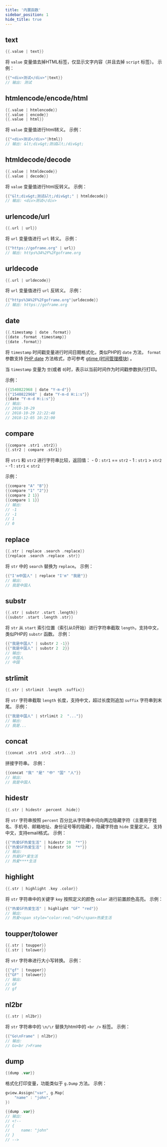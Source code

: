 ```yaml
---
title: '内置函数'
sidebar_position: 1
hide_title: true
---
```


## text

```go
{{.value | text}}

```

将 `value` 变量值去掉HTML标签，仅显示文字内容（并且去掉 `script` 标签）。 示例：

```go
{{"<div>测试</div>"|text}}
// 输出: 测试

```

## htmlencode/encode/html

```go
{{.value | htmlencode}}
{{.value | encode}}
{{.value | html}}

```

将 `value` 变量值进行html转义。 示例：

```go
{{"<div>测试</div>"|html}}
// 输出: &lt;div&gt;测试&lt;/div&gt;

```

## htmldecode/decode

```go
{{.value | htmldecode}}
{{.value | decode}}

```

将 `value` 变量值进行html反转义。 示例：

```go
{{"&lt;div&gt;测试&lt;/div&gt;" | htmldecode}}
// 输出: <div>测试</div>

```

## urlencode/url

```go
{{.url | url}}

```

将 `url` 变量值进行 `url` 转义。 示例：

```go
{{"https://goframe.org" | url}}
// 输出: https%3A%2F%2Fgoframe.org

```

## urldecode

```go
{{.url | urldecode}}

```

将 `url` 变量值进行 `url` 反转义。 示例：

```go
{{"https%3A%2F%2Fgoframe.org"|urldecode}}
// 输出: https://goframe.org

```

## date

```go
{{.timestamp | date .format}}
{{date .format .timestamp}}
{{date .format}}

```

将 `timestamp` 时间戳变量进行时间日期格式化，类似PHP的 `date` 方法， `format` 参数支持 [PHP date](http://php.net/manual/en/function.date.php) 方法格式，亦可参考 [gtime (时间管理模块)](output/goframe-v1.14-md/模块列表/系统相关/gtime%20-时间管理模块) 。

当 `timestamp` 变量为 `空`(或者 `0`)时，表示以当前时间作为时间戳参数执行打印。

示例：

```go
{{1540822968 | date "Y-m-d"}}
{{"1540822968" | date "Y-m-d H:i:s"}}
{{date "Y-m-d H:i:s"}}
// 输出:
// 2018-10-29
// 2018-10-29 22:22:48
// 2018-12-05 10:22:00

```

## compare

```go
{{compare .str1 .str2}}
{{.str2 | compare .str1}}

```

将 `str1` 和 `str2` 进行字符串比较，返回值： \- 0 : `str1` == `str2` \- 1 : `str1` \> `str2` \- -1 : `str1` < `str2`

示例：

```go
{{compare "A" "B"}}
{{compare "1" "2"}}
{{compare 2 1}}
{{compare 1 1}}
// 输出:
// -1
// -1
// 1
// 0

```

## replace

```go
{{.str | replace .search .replace}}
{{replace .search .replace .str}}

```

将 `str` 中的 `search` 替换为 `replace`。 示例：

```go
{{"I'm中国人" | replace "I'm" "我是"}}
// 输出:
// 我是中国人

```

## substr

```go
{{.str | substr .start .length}}
{{substr .start .length .str}}

```

将 `str` 从 `start` 索引位置（索引从0开始）进行字符串截取 `length`，支持中文，类似PHP的 `substr` 函数。 示例：

```go
{{"我是中国人" | substr 2 -1}}
{{"我是中国人" | substr 2  2}}
// 输出:
// 中国人
// 中国

```

## strlimit

```go
{{.str | strlimit .length .suffix}}

```

将 `str` 字符串截取 `length` 长度，支持中文，超过长度则追加 `suffix` 字符串到末尾。 示例：

```go
{{"我是中国人" | strlimit 2  "..."}}
// 输出:
// 我是...

```

## concat

```go
{{concat .str1 .str2 .str3...}}

```

拼接字符串。 示例：

```go
{{concat "我" "是" "中" "国" "人"}}
// 输出:
// 我是中国人

```

## hidestr

```go
{{.str | hidestr .percent .hide}}

```

将 `str` 字符串按照 `percent` 百分比从字符串中间向两边隐藏字符（主要用于姓名、手机号、邮箱地址、身份证号等的隐藏），隐藏字符由 `hide` 变量定义。 支持中文，支持email格式。 示例：

```go
{{"热爱GF热爱生活" | hidestr 20  "*"}}
{{"热爱GF热爱生活" | hidestr 50  "*"}}
// 输出:
// 热爱GF*爱生活
// 热爱****生活

```

## highlight

```go
{{.str | highlight .key .color}}

```

将 `str` 字符串中的关键字 `key` 按照定义的颜色 `color` 进行前置颜色高亮。 示例：

```go
{{"热爱GF热爱生活" | highlight "GF" "red"}}
// 输出:
// 热爱<span style="color:red;">GF</span>热爱生活

```

## toupper/tolower

```go
{{.str | toupper}}
{{.str | tolower}}

```

将 `str` 字符串进行大小写转换。 示例：

```go
{{"gf" | toupper}}
{{"GF" | tolower}}
// 输出:
// GF
// gf

```

## nl2br

```go
{{.str | nl2br}}

```

将 `str` 字符串中的 `\n/\r` 替换为html中的 `<br />` 标签。 示例：

```go
{{"Go\nFrame" | nl2br}}
// 输出:
// Go<br />Frame

```

## dump

```go
{{dump .var}}

```

格式化打印变量，功能类似于 `g.Dump` 方法。 示例：

```go
gview.Assign("var", g.Map{
    "name" : "john",
})

```

```go
{{dump .var}}
// 输出:
// <!--
// {
//     name: "john"
// }
// -->

```